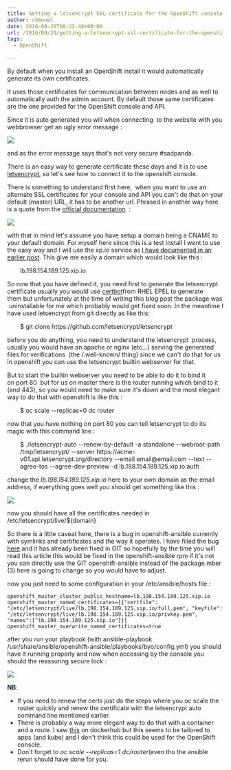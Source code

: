 ```yaml
---
title: Getting a letsencrypt SSL certificate for the OpenShift console and API
author: chmouel
date: 2016-09-29T08:22:48+00:00
url: /2016/09/29/getting-a-letsencrypt-ssl-certificate-for-the-openshift-console-and-api/
tags:
  - OpenShift

---
```

By default when you install an OpenShift install it would automatically generate its own certificates.

It uses those certificates for communication between nodes and as well to automatically auth the admin account. By default those same certificates are the one provided for the OpenShift console and API.

Since it is auto generated you will when connecting  to the website with you webbrowser get an ugly error message :

![](/wp-content/uploads/2016/09/2016-09-28__23-40-01-20126.png)

and as the error message says that's not very secure #sadpanda.

There is an easy way to generate certificate these days and it is to use [letsencrypt][2], so let's see how to connect it to the openshift console.

There is something to understand first here,  when you want to use an alternate SSL certificates for your console and API you can't do that on your default (master) URL, it has to be another url. Phrased in another way here is a quote from the [official documentation][3]  :

![](/wp-content/uploads/2016/09/2016-09-28__23-55-03-27531.png)

with that in mind let's assume you have setup a domain being a CNAME to your default domain. For myself here since this is a test install I went to use the easy way and I will use the xp.io service as [I have documented in an earlier post][5]. This give me easily a domain which would look like this :

<p style="padding-left: 30px;">
  lb.198.154.189.125.xip.io
</p>

So now that you have defined it, you need first to generate the letsencrypt certificate usually you would use [certbot][6]from RHEL EPEL to generate them but unfortunately at the time of writing this blog post the package was  uninstallable for me which probably would get fixed soon. In the meantime I have used letsencrypt from git directly as like this:

<p style="padding-left: 30px;">
  $ git clone https://github.com/letsencrypt/letsencrypt
</p>

before you do anything, you need to understand the letsencrypt  process, usually you would have an apache or nginx (etc...) serving the generated files for verifications  (the /.well-known/ thing) since we can't do that for us in openshift you can use the letsencrypt builtin webserver for that.

But to start the builtin webserver you need to be able to do it to bind it on port 80  but for us on master there is the router running which bind to it (and 443), so you would need to make sure it's down and the most elegant way to do that with openshift is like this :

<p style="padding-left: 30px;">
  $ oc scale --replicas=0 dc router
</p>

now that you have nothing on port 80 you can tell letsencrypt to do its magic with this command line :

<p style="padding-left: 30px;">
  $ ./letsencrypt-auto --renew-by-default -a standalone --webroot-path /tmp/letsencrypt/ --server https://acme-v01.api.letsencrypt.org/directory --email email@email.com --text --agree-tos --agree-dev-preview -d lb.198.154.189.125.xip.io auth
</p>

change the _lb.198.154.189.125.xip.io_ here to your own domain as the email address, if everything goes well you should get something like this :

![](/wp-content/uploads/2016/09/2016-09-29__00-08-22-10578.png)

now you should have all the certificates needed in /etc/letsencrypt/live/${domain}

So there is a little caveat here, there is a bug in openshift-ansible currently with symlinks and certificates and the way it operates. I have filled the bug [here][8] and it has already been fixed in GIT so hopefully by the time you will read this article this would be fixed in the openshift-ansible rpm if it's not you can directly use the GIT openshift-ansible instead of the package.mber (3) here is going to change so you would have to adjust.

now you just need to some configuration in your /etc/ansible/hosts file :


```
openshift_master_cluster_public_hostname=lb.198.154.189.125.xip.io
openshift_master_named_certificates=[{"certfile": "/etc/letsencrypt/live/lb.198.154.189.125.xip.io/full.pem", "keyfile": "/etc/letsencrypt/live/lb.198.154.189.125.xip.io/privkey.pem", "names":["lb.198.154.189.125.xip.io"]}]
openshift_master_overwrite_named_certificates=true

```


after you run your playbook (with ansible-playbook /usr/share/ansible/openshift-ansible/playbooks/byo/config.yml) you should have it running properly and now when accessing by the console you should the reassuring secure lock :

![](/wp-content/uploads/2016/09/2016-09-29__10-11-32-12477.png)

**NB**:

* If you need to renew the certs just do the steps where you oc scale the router quickly and renew the certificate with the letsencrypt auto command line mentioned earlier.
* There is probably a way more elegant way to do that with a container and a route. I saw [this][10] on dockerhub but this seems to be tailored to apps (and kube) and I don't think this could be used for the OpenShift console.
* Don't forget to _oc scale --replicas=1 dc/router_(even tho the ansible rerun should have done for you.

 [1]: /wp-content/uploads/2016/09/2016-09-28__23-40-01-20126.png
 [2]: https://letsencrypt.org
 [3]: https://access.redhat.com/documentation/en/openshift-enterprise/3.1/paged/installation-and-configuration/chapter-2-installing#advanced-install-custom-certificates
 [4]: /wp-content/uploads/2016/09/2016-09-28__23-55-03-27531.png
 [5]: https://blog.chmouel.com/2016/09/28/easily-test-your-openshift-applications-exposed-by-the-router/
 [6]: https://certbot.eff.org/#centosrhel7-other
 [7]: /wp-content/uploads/2016/09/2016-09-29__00-08-22-10578.png
 [8]: https://github.com/openshift/openshift-ansible/issues/2526
 [9]: /wp-content/uploads/2016/09/2016-09-29__10-11-32-12477.png
 [10]: https://hub.docker.com/r/sjenning/kube-nginx-letsencrypt/
